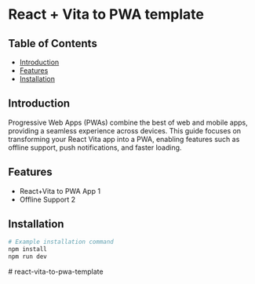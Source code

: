 
# React + Vita to PWA template


## Table of Contents

- [Introduction](#introduction)
- [Features](#features)
- [Installation](#installation)

## Introduction

Progressive Web Apps (PWAs) combine the best of web and mobile apps, providing a seamless experience across devices. This guide focuses on transforming your React Vita app into a PWA, enabling features such as offline support, push notifications, and faster loading.

## Features


- React+Vita to PWA App 1
- Offline Support 2

## Installation

```bash
# Example installation command
npm install
npm run dev
```

#   r e a c t - v i t a - t o - p w a - t e m p l a t e  
 